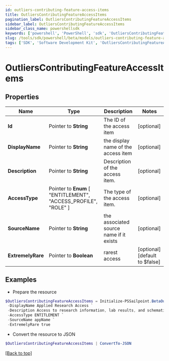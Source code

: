 ```yaml
---
id: outliers-contributing-feature-access-items
title: OutliersContributingFeatureAccessItems
pagination_label: OutliersContributingFeatureAccessItems
sidebar_label: OutliersContributingFeatureAccessItems
sidebar_class_name: powershellsdk
keywords: ['powershell', 'PowerShell', 'sdk', 'OutliersContributingFeatureAccessItems'] 
slug: /tools/sdk/powershell/beta/models/outliers-contributing-feature-access-items
tags: ['SDK', 'Software Development Kit', 'OutliersContributingFeatureAccessItems']
---
```



# OutliersContributingFeatureAccessItems

## Properties

Name | Type | Description | Notes
------------ | ------------- | ------------- | -------------
**Id** |  Pointer to **String** | The ID of the access item | [optional] 
**DisplayName** |  Pointer to **String** | the display name of the access item | [optional] 
**Description** |  Pointer to **String** | Description of the access item. | [optional] 
**AccessType** |  Pointer to  **Enum** [  "ENTITLEMENT",    "ACCESS_PROFILE",    "ROLE" ] | The type of the access item. | [optional] 
**SourceName** |  Pointer to **String** | the associated source name if it exists | [optional] 
**ExtremelyRare** |  Pointer to **Boolean** | rarest access | [optional] [default to $false]

## Examples

- Prepare the resource
```powershell
$OutliersContributingFeatureAccessItems = Initialize-PSSailpoint.BetaOutliersContributingFeatureAccessItems  -Id 2c938083633d259901633d2623ec0375 `
 -DisplayName Applied Research Access `
 -Description Access to research information, lab results, and schematics `
 -AccessType ENTITLEMENT `
 -SourceName appName `
 -ExtremelyRare true
```

- Convert the resource to JSON
```powershell
$OutliersContributingFeatureAccessItems | ConvertTo-JSON
```


[[Back to top]](#) 

